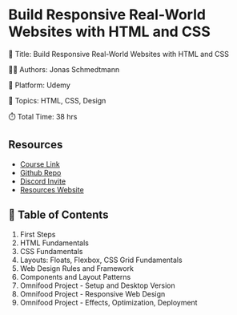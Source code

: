 # Build Responsive Real-World Websites with HTML and CSS

📕 Title: Build Responsive Real-World Websites with HTML and CSS

👨‍💻 Authors: Jonas Schmedtmann

🎥 Platform: Udemy

💾 Topics: HTML, CSS, Design

⏱️ Total Time: 38 hrs

## Resources

- [Course Link](https://www.udemy.com/course/design-and-develop-a-killer-website-with-html5-and-css3/)
- [Github Repo](https://github.com/jonasschmedtmann/html-css-course)
- [Discord Invite](https://discord.gg/uhMkpf4)
- [Resources Website](https://jonas.io/resources/)

## 📄 Table of Contents

1. First Steps
2. HTML Fundamentals
3. CSS Fundamentals
4. Layouts: Floats, Flexbox, CSS Grid Fundamentals
5. Web Design Rules and Framework
6. Components and Layout Patterns
7. Omnifood Project - Setup and Desktop Version
8. Omnifood Project - Responsive Web Design
9. Omnifood Project - Effects, Optimization, Deployment
